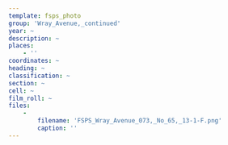 ```yaml
---
template: fsps_photo
group: 'Wray_Avenue,_continued'
year: ~
description: ~
places:
    - ''
coordinates: ~
heading: ~
classification: ~
section: ~
cell: ~
film_roll: ~
files:
    -
        filename: 'FSPS_Wray_Avenue_073,_No_65,_13-1-F.png'
        caption: ''
---
```

